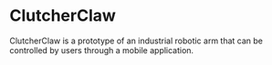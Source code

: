 # ClutcherClaw
ClutcherClaw is a prototype of an industrial robotic arm that can be controlled by users through a mobile application.
